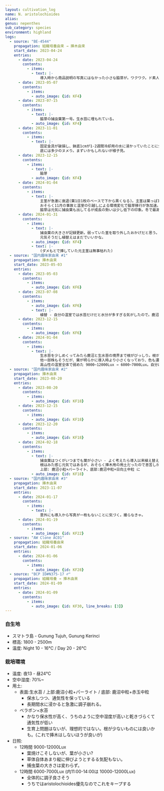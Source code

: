 ```yaml
---
layout: cultivation_log
name: N. aristolochioides
alias:
genus: nepenthes
sub_category: species
environment: highland
logs:
  - source: "BE-4544"
    propagation: 組織培養由来 → 挿木由来
    start_date: 2023-04-24
    entries:
      - date: 2023-04-24
        contents:
          - items:
            - text: |-
                導入時から商品説明の写真にはなかった小さな脇芽が。ワクワク。ド素人なので植え替えはしない。
      - date: 2023-05-07
        contents:
          - items:
            - auto_image: {id: KF4}
      - date: 2023-07-15
        contents:
          - items:
            - text: |-
                脇芽の捕虫葉第一号。生水苔に埋もれている。
            - auto_image: {id: KF4}
      - date: 2023-11-01
        contents:
          - items:
            - text: |-
                固定金具が破損し、鉢底1cmが1-2週間冷却用の水に浸かっていたことに気づく(夜は9℃ぐらいまで冷却されるやつ)。
                底には多少のヌメり。まずいかもしれないが様子見。
      - date: 2023-12-15
        contents:
          - items:
            - text: |-
                脇芽
            - auto_image: {id: KF4}
      - date: 2024-01-04
        contents:
          - items:
            - text: |-
                主茎が急激に衰退(葉1日1枚のペースで下から黒くなる)。主茎は葉っぱ1枚になってしまう。成長点も黒くなる。主茎除去(ダメ元で挿す)
                おそらく11月の事故と温室の引越しによる環境変化で脇芽移行が急加速。さっさと切って挿しておけばよかった... 
                脇芽は元気に捕虫葉も出してるが成長の勢いは少し低下の印象。冬で最高気温がなかなか出せないからかもしれないが、導入時から植替えていないのでそろそろかな。
      - date: 2024-01-31
        contents:
          - items:
            - text: |-
                捕虫葉の大きさが記録更新。弱っていた茎を取り外したおかげだと思う。
                元気そうだし植替えはまだでいいかな。
            - auto_image: {id: KF4}
            - text: |-
                (ダメもとで挿していた元主茎は無事枯れた)
  - source: "国内趣味家由来 #1"
    propagation: 挿木由来
    start_date: 2023-05-03
    entries:
      - date: 2023-05-03
        contents:
          - items:
            - auto_image: {id: KF6}
      - date: 2023-07-08
        contents:
          - items:
            - auto_image: {id: KF6}
            - text: |-
                植替 - 自分の温室では水苔だけだと水分が多すぎる気がしたので。鹿沼/赤玉/パーライト+表面に生水苔被せ。
      - date: 2023-12-15
        contents:
          - items:
            - auto_image: {id: KF6}
      - date: 2024-01-04
        contents:
          - items:
            - text: |- 
                生水苔を少しめくってみたら鹿沼と生水苔の境界まで根がびっしり。根が元気なので今年に期待。捕虫葉は葉の大きさにしては大きい。
                他一部株もそうだが、葉が明らかに導入時より小さくなっており、色も濃い緑から黄緑っぽく変わっているのでおそらくLEDが強すぎる。
                高山性の温室全体で弱めた 9000~12000Lux → 6000~7000Lux。自分に強光栽培は早すぎた。
  - source: "国内趣味家由来 #2"
    propagation: 挿木由来
    start_date: 2023-08-20
    entries:
      - date: 2023-08-20
        contents:
          - items:
            - auto_image: {id: KF18}
      - date: 2023-12-15
        contents:
          - items:
            - auto_image: {id: KF18}
      - date: 2023-12-20
        contents:
          - items:
            - auto_image: {id: KF18}
      - date: 2024-02-18
        contents:
          - items:
            - text: |-
                捕虫葉はつくがいつまでも葉が小さい - よく考えたら導入以来植え替えていないので植え替えることに。
                根はみた感じ元気ではあるが、おそらく挿木用の用土だったので息苦しかったのかも。
                上部: 鹿沼小粒+パーライト、底部:鹿沼中粒+日向土中粒 に
            - auto_image: {id: KF18}
  - source: "国内趣味家由来 #3"
    propagation: 挿木由来
    start_date: 2023-11-07
    entries:
      - date: 2024-01-17
        contents:
          - items:
            - text: |-
                意外にも導入から写真が一枚もないことに気づく。撮らなきゃ。
      - date: 2024-01-19
        contents:
          - items:
            - auto_image: {id: KF22}
  - source: "AW Clone AC01"
    propagation: 組織培養由来
    start_date: 2024-01-06
    entries:
      - date: 2024-01-06
        contents:
          - items:
            - auto_image: {id: KF28}
  - source: "BCP ID#N375-17 ♂"
    propagation: 組織培養 → 挿木由来
    start_date: 2024-01-09
    entries:
      - date: 2024-01-09
        contents:
          - items:
            - auto_image: {id: KF30, line_breaks: [3]}
---
```

### 自生地
  - スマトラ島 - Gunung Tujuh, Gunung Kerinci
  - 標高: 1800 - 2500m
  - 温度: Night 10 - 16℃ / Day 20 - 26℃

### 栽培環境
- 温度: 夜13 - 昼24℃
- 空中湿度: 70%~
- 用土:
  - 表面:生水苔 / 上部:鹿沼小粒+パーライト / 底部: 鹿沼中粒+赤玉中粒
    - 保水しつつ、通気性を保っている
    - 長期間水に浸かると急激に調子崩れる。
  - ベラボン+水苔
    - かなり保水性が高く、うちのように空中湿度が高いと乾きづらくて通気性が低い
    - 生育上問題はないが、理想的ではない。根が少ないものには良いかも。(これで挿木はしないほうが良いが)
- 日照:
  - 12時間 9000-12000Lux
    - 葉焼けこそしないが、葉が小さい?
    - 草体自体あまり縦に伸びようとするる気配もない。
    - 捕虫葉の大きさは変わらず。
  - 12時間 6000-7000Lux (内11:00-14:00は 10000-12000Lux)
    - 全体的に調子良さそう
    - うちではaristolochioides優先なのでこれをキープする
